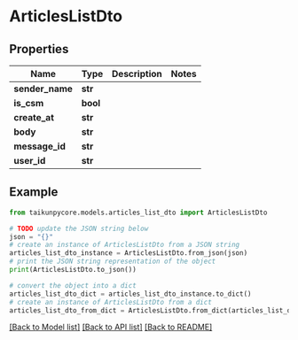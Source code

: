 # ArticlesListDto


## Properties

Name | Type | Description | Notes
------------ | ------------- | ------------- | -------------
**sender_name** | **str** |  | 
**is_csm** | **bool** |  | 
**create_at** | **str** |  | 
**body** | **str** |  | 
**message_id** | **str** |  | 
**user_id** | **str** |  | 

## Example

```python
from taikunpycore.models.articles_list_dto import ArticlesListDto

# TODO update the JSON string below
json = "{}"
# create an instance of ArticlesListDto from a JSON string
articles_list_dto_instance = ArticlesListDto.from_json(json)
# print the JSON string representation of the object
print(ArticlesListDto.to_json())

# convert the object into a dict
articles_list_dto_dict = articles_list_dto_instance.to_dict()
# create an instance of ArticlesListDto from a dict
articles_list_dto_from_dict = ArticlesListDto.from_dict(articles_list_dto_dict)
```
[[Back to Model list]](../README.md#documentation-for-models) [[Back to API list]](../README.md#documentation-for-api-endpoints) [[Back to README]](../README.md)


